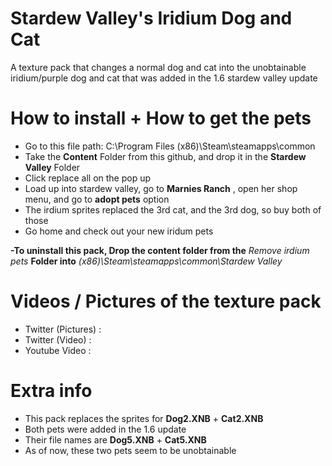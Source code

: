 # Stardew Valley's Iridium Dog and Cat
A texture pack that changes a normal dog and cat into the unobtainable iridium/purple dog and cat that was added in the 1.6 stardew valley update 

# How to install + How to get the pets
- Go to this file path: C:\Program Files (x86)\Steam\steamapps\common
- Take the **Content** Folder from this github, and drop it in the **Stardew Valley** Folder
- Click replace all on the pop up
- Load up into stardew valley, go to **Marnies Ranch** , open her shop menu, and go to **adopt pets** option
- The irdium sprites replaced the 3rd cat, and the 3rd dog, so buy both of those
- Go home and check out your new iridum pets

**-To uninstall this pack, Drop the content folder from the** *Remove irdium pets* **Folder into** *(x86)\Steam\steamapps\common\Stardew Valley*

# Videos / Pictures of the texture pack
- Twitter (Pictures) :
- Twitter (Video) :
- Youtube Video :

# Extra info
- This pack replaces the sprites for **Dog2.XNB** + **Cat2.XNB**
- Both pets were added in the 1.6 update
- Their file names are **Dog5.XNB** + **Cat5.XNB**
- As of now, these two pets seem to be unobtainable
